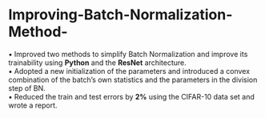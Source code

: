# Improving-Batch-Normalization-Method-
▪	Improved two methods to simplify Batch Normalization and improve its trainability using **Python** and the **ResNet** architecture.<br />
▪	Adopted a new initialization of the parameters and introduced a convex combination of the batch’s own statistics and the parameters in the division step of BN. <br />
▪	Reduced the train and test errors by **2%** using the CIFAR-10 data set and wrote a report.<br />
